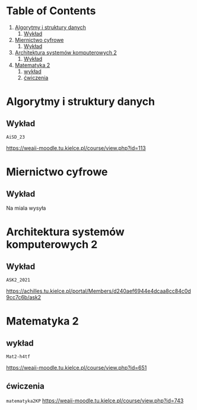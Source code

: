 
# Table of Contents

1.  [Algorytmy i struktury danych](#org2a1c3ac)
    1.  [Wykład](#orgd0d40f7)
2.  [Miernictwo cyfrowe](#orgfe54120)
    1.  [Wykład](#orgc7360ab)
3.  [Architektura systemów komputerowych 2](#orga152e1c)
    1.  [Wykład](#org87f7fcd)
4.  [Matematyka 2](#org31ff4b9)
    1.  [wykład](#orgffafa69)
    2.  [ćwiczenia](#org9f5082e)



<a id="org2a1c3ac"></a>

# Algorytmy i struktury danych


<a id="orgd0d40f7"></a>

## Wykład

`AiSD_23`
  
<https://weaii-moodle.tu.kielce.pl/course/view.php?id=113>


<a id="orgfe54120"></a>

# Miernictwo cyfrowe


<a id="orgc7360ab"></a>

## Wykład

Na miala wysyła


<a id="orga152e1c"></a>

# Architektura systemów komputerowych 2


<a id="org87f7fcd"></a>

## Wykład

`ASK2_2021`
  
<https://achilles.tu.kielce.pl/portal/Members/d240aef6944e4dcaa8cc84c0d9cc7c6b/ask2>


<a id="org31ff4b9"></a>

# Matematyka 2


<a id="orgffafa69"></a>

## wykład

`Mat2-h4tf`
  
<https://weaii-moodle.tu.kielce.pl/course/view.php?id=651>


<a id="org9f5082e"></a>

## ćwiczenia

`matematyka2KP`
<https://weaii-moodle.tu.kielce.pl/course/view.php?id=743>

